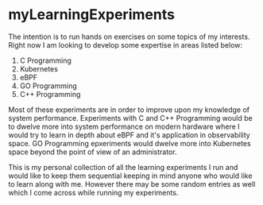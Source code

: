 # myLearningExperiments

The intention is to run hands on exercises on some topics of my interests. Right now I am looking to develop some expertise in areas listed below:
1. C Programming
2. Kubernetes
3. eBPF
4. GO Programming
5. C++ Programming

Most of these experiments are in order to improve upon my knowledge of system performance.
Experiments with C and C++ Programming would be to dwelve more into system performance on modern hardware where I would try to learn in depth about eBPF and it's application in observability space.
GO Programming epxeriments would dwelve more into Kubernetes space beyond the point of view of an administrator.

This is my personal collection of all the learning experiments I run and would like to keep them sequential keeping in mind anyone who would like to learn along with me. However there may be some random entries as well which I come across while running  my experiments.
